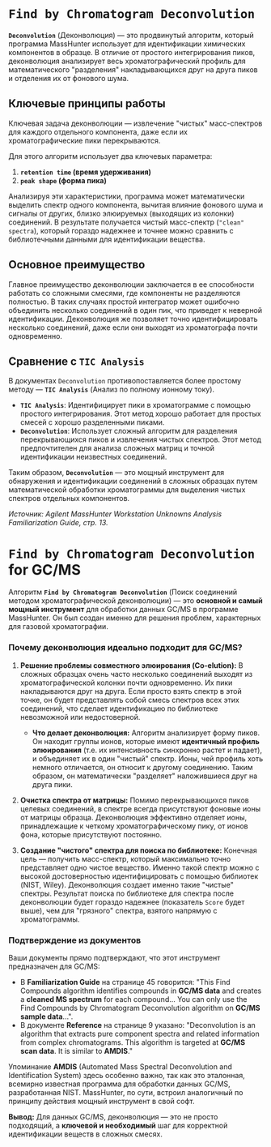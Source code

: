 # `Find by Chromatogram Deconvolution`

**`Deconvolution`** (Деконволюция) — это продвинутый алгоритм, который программа MassHunter использует для идентификации химических компонентов в образце. В отличие от простого интегрирования пиков, деконволюция анализирует весь хроматографический профиль для математического "разделения" накладывающихся друг на друга пиков и отделения их от фонового шума.

## Ключевые принципы работы

Ключевая задача деконволюции — извлечение "чистых" масс-спектров для каждого отдельного компонента, даже если их хроматографические пики перекрываются.

Для этого алгоритм использует два ключевых параметра:
1.  **`retention time` (время удерживания)**
2.  **`peak shape` (форма пика)**

Анализируя эти характеристики, программа может математически выделить спектр одного компонента, вычитая влияние фонового шума и сигналы от других, близко элюируемых (выходящих из колонки) соединений. В результате получается чистый масс-спектр (`"clean" spectra`), который гораздо надежнее и точнее можно сравнить с библиотечными данными для идентификации вещества.

## Основное преимущество

Главное преимущество деконволюции заключается в ее способности работать со сложными смесями, где компоненты не разделяются полностью. В таких случаях простой интегратор может ошибочно объединить несколько соединений в один пик, что приведет к неверной идентификации. Деконволюция же позволяет точно идентифицировать несколько соединений, даже если они выходят из хроматографа почти одновременно.

## Сравнение с `TIC Analysis`

В документах `Deconvolution` противопоставляется более простому методу — **`TIC Analysis`** (Анализ по полному ионному току).

*   **`TIC Analysis`**: Идентифицирует пики в хроматограмме с помощью простого интегрирования. Этот метод хорошо работает для простых смесей с хорошо разделенными пиками.
*   **`Deconvolution`**: Использует сложный алгоритм для разделения перекрывающихся пиков и извлечения чистых спектров. Этот метод предпочтителен для анализа сложных матриц и точной идентификации неизвестных соединений.

Таким образом, **`Deconvolution`** — это мощный инструмент для обнаружения и идентификации соединений в сложных образцах путем математической обработки хроматограммы для выделения чистых спектров отдельных компонентов.

*Источник: Agilent MassHunter Workstation Unknowns Analysis Familiarization Guide, стр. 13.*

# `Find by Chromatogram Deconvolution` for GC/MS

Алгоритм **`Find by Chromatogram Deconvolution`** (Поиск соединений методом хроматографической деконволюции) — это **основной и самый мощный инструмент** для обработки данных GC/MS в программе MassHunter. Он был создан именно для решения проблем, характерных для газовой хроматографии.

### Почему деконволюция идеально подходит для GC/MS?

1.  **Решение проблемы совместного элюирования (Co-elution):** В сложных образцах очень часто несколько соединений выходят из хроматографической колонки почти одновременно. Их пики накладываются друг на друга. Если просто взять спектр в этой точке, он будет представлять собой смесь спектров всех этих соединений, что сделает идентификацию по библиотеке невозможной или недостоверной.
    *   **Что делает деконволюция:** Алгоритм анализирует форму пиков. Он находит группы ионов, которые имеют **идентичный профиль элюирования** (т.е. их интенсивность синхронно растет и падает), и объединяет их в один "чистый" спектр. Ионы, чей профиль хоть немного отличается, он относит к другому соединению. Таким образом, он математически "разделяет" наложившиеся друг на друга пики.

2.  **Очистка спектра от матрицы:** Помимо перекрывающихся пиков целевых соединений, в спектре всегда присутствуют фоновые ионы от матрицы образца. Деконволюция эффективно отделяет ионы, принадлежащие к четкому хроматографическому пику, от ионов фона, которые присутствуют постоянно.

3.  **Создание "чистого" спектра для поиска по библиотеке:** Конечная цель — получить масс-спектр, который максимально точно представляет одно чистое вещество. Именно такой спектр можно с высокой достоверностью идентифицировать с помощью библиотек (NIST, Wiley). Деконволюция создает именно такие "чистые" спектры. Результат поиска по библиотеке для спектра после деконволюции будет гораздо надежнее (показатель `Score` будет выше), чем для "грязного" спектра, взятого напрямую с хроматограммы.

### Подтверждение из документов

Ваши документы прямо подтверждают, что этот инструмент предназначен для GC/MS:

*   В **Familiarization Guide** на странице 45 говорится: "This Find Compounds algorithm identifies compounds in **GC/MS data** and creates a **cleaned MS spectrum** for each compound... You can only use the Find Compounds by Chromatogram Deconvolution algorithm on **GC/MS sample data**...".
*   В документе **Reference** на странице 9 указано: "Deconvolution is an algorithm that extracts pure component spectra and related information from complex chromatograms. This algorithm is targeted at **GC/MS scan data**. It is similar to **AMDIS**."

Упоминание **AMDIS** (Automated Mass Spectral Deconvolution and Identification System) здесь особенно важно, так как это эталонная, всемирно известная программа для обработки данных GC/MS, разработанная NIST. MassHunter, по сути, встроил аналогичный по принципу действия мощный инструмент в свой софт.

**Вывод:** Для данных GC/MS, деконволюция — это не просто подходящий, а **ключевой и необходимый** шаг для корректной идентификации веществ в сложных смесях.